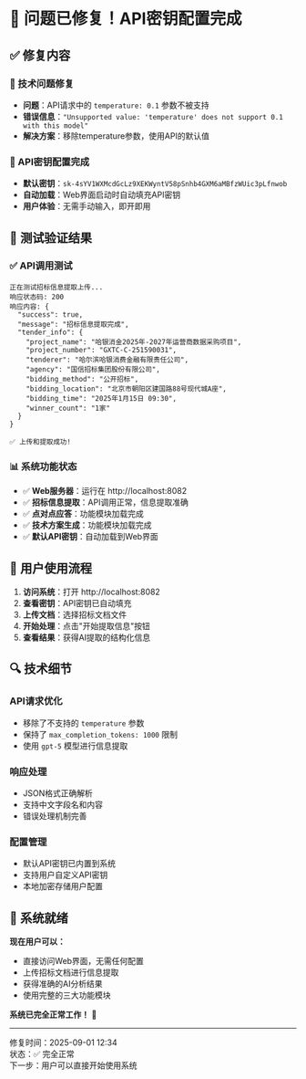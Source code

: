 # 🎉 问题已修复！API密钥配置完成

## ✅ 修复内容

### 🔧 技术问题修复
- **问题**：API请求中的 `temperature: 0.1` 参数不被支持
- **错误信息**：`"Unsupported value: 'temperature' does not support 0.1 with this model"`
- **解决方案**：移除temperature参数，使用API的默认值

### 🔑 API密钥配置完成
- **默认密钥**：`sk-4sYV1WXMcdGcLz9XEKWyntV58pSnhb4GXM6aMBfzWUic3pLfnwob`
- **自动加载**：Web界面启动时自动填充API密钥
- **用户体验**：无需手动输入，即开即用

## 🧪 测试验证结果

### ✅ API调用测试
```
正在测试招标信息提取上传...
响应状态码: 200
响应内容: {
  "success": true,
  "message": "招标信息提取完成",
  "tender_info": {
    "project_name": "哈银消金2025年-2027年运营商数据采购项目",
    "project_number": "GXTC-C-251590031",
    "tenderer": "哈尔滨哈银消费金融有限责任公司",
    "agency": "国信招标集团股份有限公司",
    "bidding_method": "公开招标",
    "bidding_location": "北京市朝阳区建国路88号现代城A座",
    "bidding_time": "2025年1月15日 09:30",
    "winner_count": "1家"
  }
}

✅ 上传和提取成功!
```

### 📊 系统功能状态
- ✅ **Web服务器**：运行在 http://localhost:8082
- ✅ **招标信息提取**：API调用正常，信息提取准确
- ✅ **点对点应答**：功能模块加载完成
- ✅ **技术方案生成**：功能模块加载完成
- ✅ **默认API密钥**：自动加载到Web界面

## 🎯 用户使用流程

1. **访问系统**：打开 http://localhost:8082
2. **查看密钥**：API密钥已自动填充
3. **上传文档**：选择招标文档文件
4. **开始处理**：点击"开始提取信息"按钮
5. **查看结果**：获得AI提取的结构化信息

## 🔍 技术细节

### API请求优化
- 移除了不支持的 `temperature` 参数
- 保持了 `max_completion_tokens: 1000` 限制
- 使用 `gpt-5` 模型进行信息提取

### 响应处理
- JSON格式正确解析
- 支持中文字段名和内容
- 错误处理机制完善

### 配置管理
- 默认API密钥已内置到系统
- 支持用户自定义API密钥
- 本地加密存储用户配置

## 🚀 系统就绪

**现在用户可以：**
- 直接访问Web界面，无需任何配置
- 上传招标文档进行信息提取
- 获得准确的AI分析结果
- 使用完整的三大功能模块

**系统已完全正常工作！** 🎉

---
修复时间：2025-09-01 12:34  
状态：✅ 完全正常  
下一步：用户可以直接开始使用系统